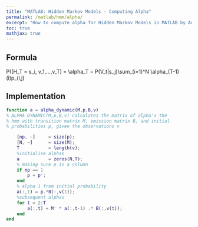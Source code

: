 ```yaml
---
title: "MATLAB: Hidden Markov Models - Computing Alpha"
permalink: /matlab/hmm/alpha/
excerpt: "How to compute alpha for Hidden Markov Models in MATLAB by Adrian Ng"
toc: true
mathjax: true
---
```


## Formula

P((H_T = s_i, v_1,...,v_T) = \alpha_T = P(V_t|s_j)\sum_(i=1)^N \alpha_(T-1)(i)p_(i,j)

## Implementation


```matlab
function a = alpha_dynamic(M,p,B,v)
% ALPHA DYNAMIC(M,p,B,v) calculates the matrix of alpha's the
% hmm with transition matrix M, emission matrix B, and initial
% probabilities p, given the observations v

    [np, ~]     = size(p);
    [N, ~]      = size(M);
    T           = length(v);
    %initialise alphas
    a           = zeros(N,T);
    % making sure p is a column
    if np == 1
        p = p'; 
    end
    % alpha 1 from initial probability
    a(:,1) = p.*B(:,v(1));
    %subsequent alphas
    for t = 2:T
        a(:,t) = M' * a(:,t-1) .* B(:,v(t));
    end
end
```

